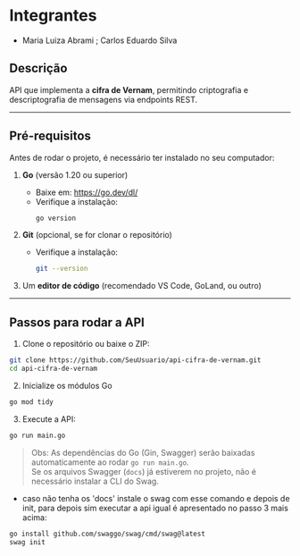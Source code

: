 # Integrantes
- Maria Luiza Abrami ; Carlos Eduardo Silva

## Descrição
API que implementa a **cifra de Vernam**, permitindo criptografia e descriptografia de mensagens via endpoints REST.

---

## Pré-requisitos

Antes de rodar o projeto, é necessário ter instalado no seu computador:

1. **Go** (versão 1.20 ou superior)
   - Baixe em: https://go.dev/dl/
   - Verifique a instalação:
     ```bash
     go version
     ```

2. **Git** (opcional, se for clonar o repositório)
   - Verifique a instalação:
     ```bash
     git --version
     ```

3. Um **editor de código** (recomendado VS Code, GoLand, ou outro)

---

## Passos para rodar a API

1. Clone o repositório ou baixe o ZIP:

```bash
git clone https://github.com/SeuUsuario/api-cifra-de-vernam.git
cd api-cifra-de-vernam
```

2. Inicialize os módulos Go
```bash
go mod tidy
```

3. Execute a API:
```bash
go run main.go
```

> Obs: As dependências do Go (Gin, Swagger) serão baixadas automaticamente ao rodar `go run main.go`.  
> Se os arquivos Swagger (`docs`) já estiverem no projeto, não é necessário instalar a CLI do Swag.
- caso não tenha os 'docs' instale o swag com esse comando e depois de init, para depois sim executar a api igual é apresentado no passo 3 mais acima:
```bash
go install github.com/swaggo/swag/cmd/swag@latest
swag init
```